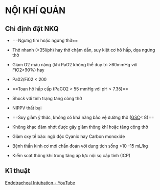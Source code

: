 # NỘI KHÍ QUẢN  
## Chỉ định đặt NKQ  
- ==Ngưng tim hoặc ngưng thở==  
- Thở nhanh (>35l/ph) hay thở chậm dần, suy kiệt cơ hô hấp, dọa ngưng thở  
- Giảm O2 máu nặng (khi PaO2 không thể duy trì >60mmHg với FiO2>90%) hay  
- Pa02/Fi02 < 200  
- ==Toan hô hấp cấp (PaCO2 > 55 mmHg với pH < 7.35)==  
- Shock với tình trạng tăng công thở  
- NIPPV thất bại  
- ==Suy giảm ý thức, không có khả năng bảo vệ đường thở ([GSC](GSC.md)< 8)==  
- Không khạc đàm nhớt được gây giảm thông khí hoặc tăng công thở  
- Giảm oxy tế bào: ngộ độc Cyanic hay Carbon monoxide  
- Bệnh thần kinh cơ mới chẩn đoán với dung tích sống <10 -15 mL/kg  
- Kiểm soát thông khí trong tăng áp lực nội sọ cấp tính (ICP)  
  
## Kĩ thuật  
[Endotracheal Intubation - YouTube](https://www.youtube.com/watch?v=8AOB2PtHfVM)  
  
